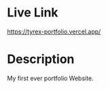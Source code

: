 # Live Link 

https://tyrex-portfolio.vercel.app/

# Description 

My first ever portfolio Website.
